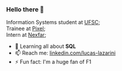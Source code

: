 ### Hello there 👋

<!-- #### A Full-Stack Developer by day ☼ and a Laravel Community Contributor by night ☾ -->

Information Systems student at [UFSC](https://ufsc.br);<br>
Trainee at [Pixel](https://ejpixel.com.br);<br>
Intern at [Nexfar](https://nexfar.com.br/);<br>




<!--- - ⚙️ I use daily: `.php`, `.js`, `.html`, `.css`, `.svg`, `.psd`, `.ai` --->
<!-- 🌍 I'm mostly active within the **Laravel Community** -->
<!-- 💬 Ping me about **design**, **branding**, **laravel**, **development**, **design thinking** -->
- 🌱 Learning all about **SQL**
- 📫 Reach me: [linkedin.com/lucas-lazarini](https://www.linkedin.com/in/lucas-lazarini/)
- ⚡️ Fun fact: I'm a huge fan of F1

